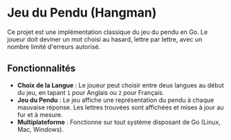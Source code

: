 # Jeu du Pendu (Hangman)

Ce projet est une implémentation classique du jeu du pendu en Go. Le joueur doit deviner un mot choisi au hasard, lettre par lettre, avec un nombre limité d'erreurs autorisé.

## Fonctionnalités

- **Choix de la Langue** : Le joueur peut choisir entre deux langues au début du jeu, en tapant `1` pour Anglais ou `2` pour Français.
- **Jeu du Pendu** : Le jeu affiche une représentation du pendu à chaque mauvaise réponse. Les lettres trouvées sont affichées et mises à jour au fur et à mesure.
- **Multiplateforme** : Fonctionne sur tout système disposant de Go (Linux, Mac, Windows).
